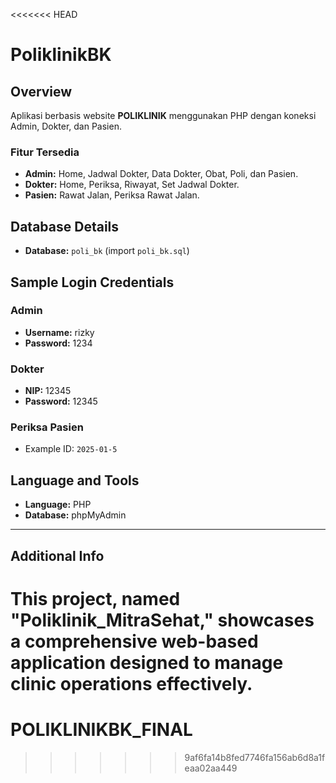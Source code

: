 <<<<<<< HEAD
# PoliklinikBK

## Overview
Aplikasi berbasis website **POLIKLINIK** menggunakan PHP dengan koneksi Admin, Dokter, dan Pasien.

### Fitur Tersedia
- **Admin:** Home, Jadwal Dokter, Data Dokter, Obat, Poli, dan Pasien.
- **Dokter:** Home, Periksa, Riwayat, Set Jadwal Dokter.
- **Pasien:** Rawat Jalan, Periksa Rawat Jalan.

## Database Details
- **Database:** `poli_bk` (import `poli_bk.sql`)

## Sample Login Credentials
### Admin
- **Username:** rizky  
- **Password:** 1234 

### Dokter
- **NIP:** 12345  
- **Password:** 12345  

### Periksa Pasien
- Example ID: `2025-01-5`

## Language and Tools
- **Language:** PHP  
- **Database:** phpMyAdmin  

---

## Additional Info
This project, named "Poliklinik_MitraSehat," showcases a comprehensive web-based application designed to manage clinic operations effectively.
=======
# POLIKLINIKBK_FINAL
>>>>>>> 9af6fa14b8fed7746fa156ab6d8a1feaa02aa449
